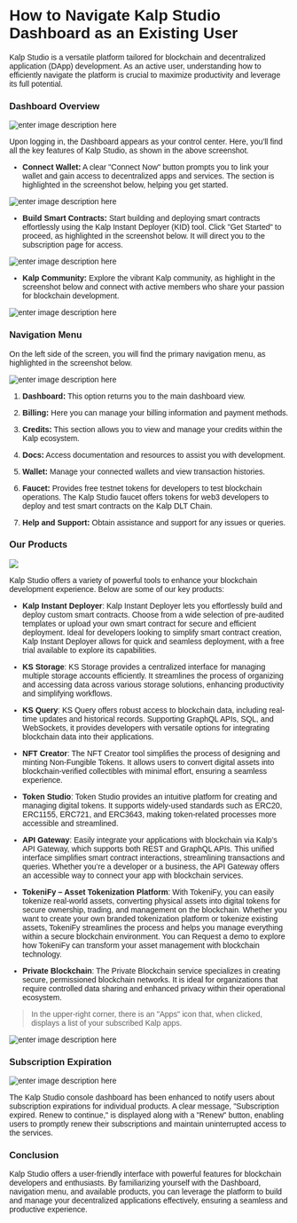 <style>  body { font-family: "Source Sans 3", sans-serif!important; }</style>

<link  href="https://fonts.googleapis.com/css2?family=Source+Sans+3:ital,wght@0,200..900;1,200..900&display=swap"  rel="stylesheet">  <link  rel="stylesheet"  href="https://fonts.googleapis.com/icon?family=Material+Icons">

# **How to Navigate Kalp Studio Dashboard as an Existing User**

Kalp Studio is a versatile platform tailored for blockchain and decentralized application (DApp) development. As an active user, understanding how to efficiently navigate the platform is crucial to maximize productivity and leverage its full potential.

### **Dashboard Overview**

![enter image description here](https://doc-images-kalp-studio.s3.ap-south-1.amazonaws.com/2.+Dashboard/3.png)

Upon logging in, the Dashboard appears as your control center. Here, you’ll find all the key features of Kalp Studio, as shown in the above screenshot.

-   **Connect Wallet:** A clear "Connect Now" button prompts you to link your wallet and gain access to decentralized apps and services. The section is highlighted in the screenshot below, helping you get started.

![enter image description here](https://doc-images-kalp-studio.s3.ap-south-1.amazonaws.com/2.+Dashboard/4.png)

-   **Build Smart Contracts:** Start building and deploying smart contracts effortlessly using the Kalp Instant Deployer (KID) tool. Click "Get Started" to proceed, as highlighted in the screenshot below. It will direct you to the subscription page for access.

![enter image description here](https://doc-images-kalp-studio.s3.ap-south-1.amazonaws.com/2.+Dashboard/5.png)

-   **Kalp Community:** Explore the vibrant Kalp community, as highlight in the screenshot below and connect with active members who share your passion for blockchain development.

![enter image description here](https://doc-images-kalp-studio.s3.ap-south-1.amazonaws.com/2.+Dashboard/6.png)



### **Navigation Menu**

On the left side of the screen, you will find the primary navigation menu, as highlighted in the screenshot below.

![enter image description here](https://doc-images-kalp-studio.s3.ap-south-1.amazonaws.com/2.+Dashboard/7.png)
  

1.  **Dashboard:** This option returns you to the main dashboard view.

2.  **Billing:** Here you can manage your billing information and payment methods.

3.  **Credits:** This section allows you to view and manage your credits within the Kalp ecosystem.

4.  **Docs:** Access documentation and resources to assist you with development.

5.  **Wallet:** Manage your connected wallets and view transaction histories.

6.  **Faucet:** Provides free testnet tokens for developers to test blockchain operations. The Kalp Studio faucet offers tokens for web3 developers to deploy and test smart contracts on the Kalp DLT Chain.

7.  **Help and Support:** Obtain assistance and support for any issues or queries.

  

### **Our Products**

![](https://doc-images-kalp-studio.s3.ap-south-1.amazonaws.com/Audit+2/walletconfig/wc2.png)

Kalp Studio offers a variety of powerful tools to enhance your blockchain development experience. Below are some of our key products:

-   **Kalp Instant Deployer**: Kalp Instant Deployer lets you effortlessly build and deploy custom smart contracts. Choose from a wide selection of pre-audited templates or upload your own smart contract for secure and efficient deployment. Ideal for developers looking to simplify smart contract creation, Kalp Instant Deployer allows for quick and seamless deployment, with a free trial available to explore its capabilities.

-   **KS Storage**: KS Storage provides a centralized interface for managing multiple storage accounts efficiently. It streamlines the process of organizing and accessing data across various storage solutions, enhancing productivity and simplifying workflows.

-   **KS Query**: KS Query offers robust access to blockchain data, including real-time updates and historical records. Supporting GraphQL APIs, SQL, and WebSockets, it provides developers with versatile options for integrating blockchain data into their applications.

-   **NFT Creator**: The NFT Creator tool simplifies the process of designing and minting Non-Fungible Tokens. It allows users to convert digital assets into blockchain-verified collectibles with minimal effort, ensuring a seamless experience.

-   **Token Studio**: Token Studio provides an intuitive platform for creating and managing digital tokens. It supports widely-used standards such as ERC20, ERC1155, ERC721, and ERC3643, making token-related processes more accessible and streamlined.

-   **API Gateway**: Easily integrate your applications with blockchain via Kalp’s API Gateway, which supports both REST and GraphQL APIs. This unified interface simplifies smart contract interactions, streamlining transactions and queries. Whether you’re a developer or a business, the API Gateway offers an accessible way to connect your app with blockchain services. 

-   **TokeniFy – Asset Tokenization Platform**: With TokeniFy, you can easily tokenize real-world assets, converting physical assets into digital tokens for secure ownership, trading, and management on the blockchain. Whether you want to create your own branded tokenization platform or tokenize existing assets, TokeniFy streamlines the process and helps you manage everything within a secure blockchain environment. You can Request a demo to explore how TokeniFy can transform your asset management with blockchain technology.

-   **Private Blockchain**: The Private Blockchain service specializes in creating secure, permissioned blockchain networks. It is ideal for organizations that require controlled data sharing and enhanced privacy within their operational ecosystem.

> In the upper-right corner, there is an "Apps" icon that, when clicked, displays a list of your subscribed Kalp apps.

![enter image description here](https://doc-images-kalp-studio.s3.ap-south-1.amazonaws.com/2.+Dashboard/9.png)


### **Subscription Expiration**

![enter image description here](https://doc-images-kalp-studio.s3.ap-south-1.amazonaws.com/New+changes/5.png)


The Kalp Studio console dashboard has been enhanced to notify users about subscription expirations for individual products. A clear message, "Subscription expired. Renew to continue," is displayed along with a "Renew" button, enabling users to promptly renew their subscriptions and maintain uninterrupted access to the services.


### Conclusion

Kalp Studio offers a user-friendly interface with powerful features for blockchain developers and enthusiasts. By familiarizing yourself with the Dashboard, navigation menu, and available products, you can leverage the platform to build and manage your decentralized applications effectively, ensuring a seamless and productive experience.






